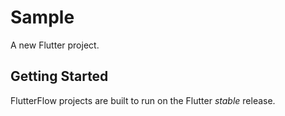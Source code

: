 # Sample

A new Flutter project.

## Getting Started

FlutterFlow projects are built to run on the Flutter _stable_ release.
